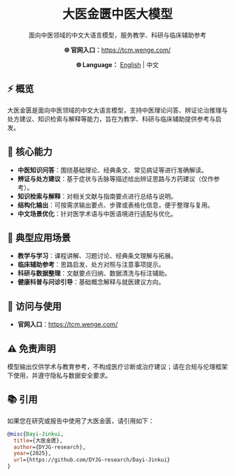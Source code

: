 <h1 align="center">大医金匮中医大模型</h1>

<p align="center">
  面向中医领域的中文大语言模型，服务教学、科研与临床辅助参考
</p>

<p align="center">
  <b>🌐 官网入口：</b><a href="https://tcm.wenge.com/">https://tcm.wenge.com/</a>
</p>

<p align="center">
  <b>🌐 Language：</b> <a href="README.md">English</a> | 中文
</p>

## ⚡️ 概览

大医金匮是面向中医领域的中文大语言模型，支持中医理论问答、辨证论治推理与处方建议、知识检索与解释等能力，旨在为教学、科研与临床辅助提供参考与启发。

## 🧩 核心能力

- **中医知识问答**：围绕基础理论、经典条文、常见病证等进行准确解读。
- **辨证与处方建议**：基于症状与舌脉等描述给出辨证思路与方药建议（仅作参考）。
- **知识检索与解释**：对相关文献与指南要点进行总结与说明。
- **结构化输出**：可按需求输出要点、步骤或表格化信息，便于整理与复用。
- **中文场景优化**：针对医学术语与中医语境进行适配与优化。

## 🧭 典型应用场景

- **教学与学习**：课程讲解、习题讨论、经典条文理解与拓展。
- **临床辅助参考**：思路启发、处方对照与注意事项提示。
- **科研与数据整理**：文献要点归纳、数据清洗与标注辅助。
- **健康科普与问诊引导**：基础概念解释与就医建议方向。

## 🚪 访问与使用

- **官网入口**：<a href="https://tcm.wenge.com/">https://tcm.wenge.com/</a>

## ⚠️ 免责声明

模型输出仅供学术与教育参考，不构成医疗诊断或治疗建议；请在合规与伦理框架下使用，并遵守隐私与数据安全要求。


## 📚 引用

如果您在研究或报告中使用了大医金匮，请引用如下：

```bibtex
@misc{Dayi-Jinkui,
  title={大医金匮},
  author={DYJG-research},
  year={2025},
  url={https://github.com/DYJG-research/Dayi-Jinkui}
}
```

